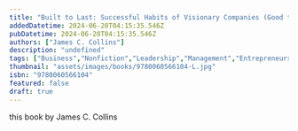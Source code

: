 ```yaml
---
title: "Built to Last: Successful Habits of Visionary Companies (Good to Great, 2)"
addedDatetime: 2024-06-20T04:15:35.546Z
pubDatetime: 2024-06-20T04:15:35.546Z
authors: ["James C. Collins"]
description: "undefined"
tags: ["Business","Nonfiction","Leadership","Management","Entrepreneurship","Self Help"]
thumbnail: "assets/images/books/9780060566104-L.jpg"
isbn: "9780060566104"
featured: false
draft: true
---
```


this book by James C. Collins 
